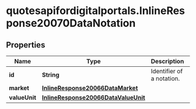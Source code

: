 # quotesapifordigitalportals.InlineResponse20070DataNotation

## Properties

Name | Type | Description | Notes
------------ | ------------- | ------------- | -------------
**id** | **String** | Identifier of a notation. | [optional] 
**market** | [**InlineResponse20066DataMarket**](InlineResponse20066DataMarket.md) |  | [optional] 
**valueUnit** | [**InlineResponse20066DataValueUnit**](InlineResponse20066DataValueUnit.md) |  | [optional] 


